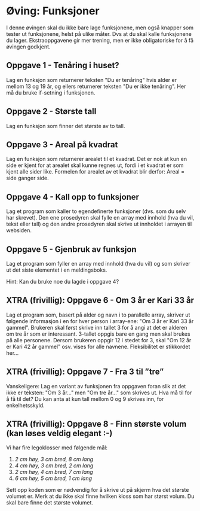 # Øving: Funksjoner

I denne øvingen skal du ikke bare lage funksjonene, men også knapper som tester ut
funksjonene, helst på ulike måter. Dvs at du skal kalle funksjonene du lager.
Ekstraoppgavene gir mer trening, men er ikke obligatoriske for å få øvingen godkjent. 

## Oppgave 1 - Tenåring i huset?
Lag en funksjon som returnerer teksten "Du er tenåring" hvis alder er mellom 13 og 19 år, og
ellers returnerer teksten "Du er ikke tenåring". Her må du bruke if-setning i funksjonen.

## Oppgave 2 - Største tall
Lag en funksjon som finner det største av to tall.

## Oppgave 3 - Areal på kvadrat
Lag en funksjon som returnerer arealet til et kvadrat. Det er nok at kun en side er kjent for at
arealet skal kunne regnes ut, fordi i et kvadrat er som kjent alle sider like. Formelen for
arealet av et kvadrat blir derfor: Areal = side ganger side.

## Oppgave 4 - Kall opp to funksjoner
Lag et program som kaller to egendefinerte funksjoner (dvs. som du selv har skrevet). Den
ene prosedyren skal fylle en array med innhold (hva du vil, tekst eller tall) og den andre
prosedyren skal skrive ut innholdet i arrayen til websiden.

## Oppgave 5 - Gjenbruk av funksjon
Lag et program som fyller en array med innhold (hva du vil) og som skriver ut det siste
elementet i en meldingsboks.

Hint: Kan du bruke noe du lagde i oppgave 4?

## XTRA (frivillig): Oppgave 6 - Om 3 år er Kari 33 år
Lag et program som, basert på alder og navn i to parallelle array, skriver ut følgende
informasjon i en for hver person i array-ene: "Om 3 år er Kari 33 år gammel". Brukeren skal
først skrive inn tallet 3 for å angi at det er alderen om tre år som er interessant. 3-tallet
oppgis bare en gang men skal brukes på alle personene. Dersom brukeren oppgir 12
i stedet for 3, skal "Om 12 år er Kari 42 år gammel" osv. vises for alle navnene. Fleksibilitet
er stikkordet her...

## XTRA (frivillig): Oppgave 7 - Fra 3 til ”tre”
Vanskeligere: Lag en variant av funksjonen fra oppgaven foran slik at det ikke er teksten:
"Om 3 år..." men "Om tre år..." som skrives ut. Hva må til for å få til det? Du kan anta at kun
tall mellom 0 og 9 skrives inn, for enkelhetsskyld.

## XTRA (frivillig): Oppgave 8 - Finn største volum (kan løses veldig elegant :-)
Vi har fire legoklosser med følgende mål:

1. _2 cm høy, 3 cm bred, 8 cm lang_
2. _4 cm høy, 3 cm bred, 2 cm lang_
3. _2 cm høy, 4 cm bred, 7 cm lang_
4. _6 cm høy, 5 cm bred, 1 cm lang_

Sett opp koden som er nødvendig for å skrive ut på skjerm hva det største volumet er. Merk
at du ikke skal finne hvilken kloss som har størst volum. Du skal bare finne det største
volumet.